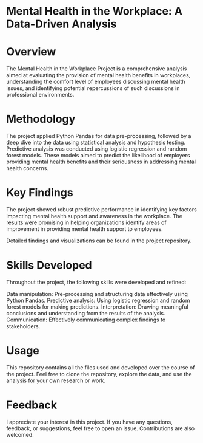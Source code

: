 # Mental Health in the Workplace: A Data-Driven Analysis
# Overview
The Mental Health in the Workplace Project is a comprehensive analysis aimed at evaluating the provision of mental health benefits in workplaces, understanding the comfort level of employees discussing mental health issues, and identifying potential repercussions of such discussions in professional environments.

# Methodology
The project applied Python Pandas for data pre-processing, followed by a deep dive into the data using statistical analysis and hypothesis testing. Predictive analysis was conducted using logistic regression and random forest models. These models aimed to predict the likelihood of employers providing mental health benefits and their seriousness in addressing mental health concerns.

# Key Findings
The project showed robust predictive performance in identifying key factors impacting mental health support and awareness in the workplace. The results were promising in helping organizations identify areas of improvement in providing mental health support to employees.

Detailed findings and visualizations can be found in the project repository.

# Skills Developed
Throughout the project, the following skills were developed and refined:

Data manipulation: Pre-processing and structuring data effectively using Python Pandas.
Predictive analysis: Using logistic regression and random forest models for making predictions.
Interpretation: Drawing meaningful conclusions and understanding from the results of the analysis.
Communication: Effectively communicating complex findings to stakeholders.
# Usage
This repository contains all the files used and developed over the course of the project. Feel free to clone the repository, explore the data, and use the analysis for your own research or work.

# Feedback
I appreciate your interest in this project. If you have any questions, feedback, or suggestions, feel free to open an issue. Contributions are also welcomed.
